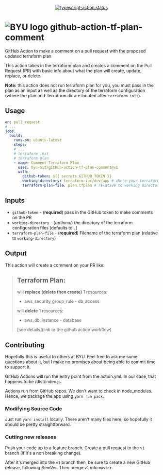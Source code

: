 <p align="center">
  <a href="https://github.com/actions/typescript-action/actions"><img alt="typescript-action status" src="https://github.com/actions/typescript-action/workflows/build-test/badge.svg"></a>
</p>

# ![BYU logo](https://www.hscripts.com/freeimages/logos/university-logos/byu/byu-logo-clipart-128.gif) github-action-tf-plan-comment

GitHub Action to make a comment on a pull request with the proposed updated terraform plan

This action takes in the terraform plan and creates a comment on the Pull Request (PR) with basic info about what the plan will create, update, replace, or delete.

**Note:** this action does not run terraform plan for you, you must pass in the plan as an input as well as the directory of the terraform configuration (where the plan and .terraform dir are located after `terraform init`).

## Usage
```yaml
on: pull_request
# ...
jobs:
  build:
    runs-on: ubuntu-latest
    steps:
    # ... 
    # terraform init
    # terraform plan
    - name: Comment Terraform Plan
      uses: byu-oit/github-action-tf-plan-comment@v1
      with:
        github-token: ${{ secrets.GITHUB_TOKEN }}
        working-directory: terraform-iac/dev/app # where your terraform files are
        terraform-plan-file: plan.tfplan # relative to working directory
```

## Inputs
* `github-token` - (**required**) pass in the GitHub token to make comments on the PR
* `working-directory` - (_optional_) the directory of the terraform configuration files (defaults to `.`)
* `terraform-plan-file` - (**required**) Filename of the terraform plan (relative to `working-directory`)

## Output
This action will create a comment on your PR like:

> ## Terraform Plan:
> will **replace (delete then create)** 1 resources:
> - aws_security_group_rule - db_access
> 
> will **delete** 1 resources:
> - aws_db_instance - database
> 
>[see details](link to the github action workflow)

## Contributing
Hopefully this is useful to others at BYU.
Feel free to ask me some questions about it, but I make no promises about being able to commit time to support it.

GitHub Actions will run the entry point from the action.yml.
In our case, that happens to be /dist/index.js.

Actions run from GitHub repos.
We don't want to check in node_modules. Hence, we package the app using `yarn run pack`.

### Modifying Source Code
Just run `yarn install` locally.
There aren't many files here, so hopefully it should be pretty straightforward.

### Cutting new releases
Push your code up to a feature branch.
Create a pull request to the `v1` branch (if it's a non breaking change).

After it's merged into the `v1` branch then, be sure to create a new GitHub release, following SemVer.
Then merge `v1` into `master`.
